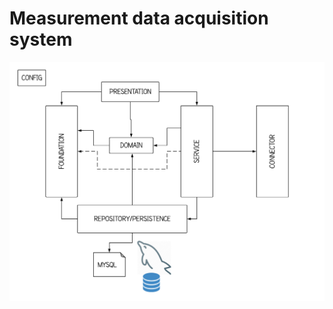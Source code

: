 # Measurement data acquisition system

![Architecture](src/main/webapp/WEB-INF/Architecture.png "Overview Architecture")
